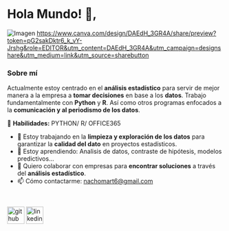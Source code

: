 # Hola Mundo! 👋, 

<!---![Imagen](https://github.com/StatisticsWithJIMP/PRUEBA/blob/main/Jos%C3%A9%20Ignacio%20Mart%C3%ADnez.png)--->
![Imagen](https://www.canva.com/design/DAEdH_3GR4A/share/preview?token=pG2sakDktr6_k_vY-Jrshg&role=EDITOR&utm_content=DAEdH_3GR4A&utm_campaign=designshare&utm_medium=link&utm_source=sharebutton)
https://www.canva.com/design/DAEdH_3GR4A/share/preview?token=pG2sakDktr6_k_vY-Jrshg&role=EDITOR&utm_content=DAEdH_3GR4A&utm_campaign=designshare&utm_medium=link&utm_source=sharebutton
<!---## Mi nombre es ✨**JOSÉ IGNACIO**✨--->
### Sobre mí


Actualmente estoy centrado en el **análisis estadístico** para servir de mejor manera a la empresa a **tomar decisiones** en base a los **datos**. Trabajo fundamentalmente con **Python** y **R**. Así como otros programas enfocados a la **comunicación y al periodismo de los datos**.
<br>

🚀 **Habilidades:** PYTHON/ R/ OFFICE365 
<br>
- 🔭 Estoy trabajando en la **limpieza y exploración de los datos** para garantizar la **calidad del dato** en proyectos estadísticos. 
- 🌱 Estoy aprendiendo: Analisis de datos, contraste de hipótesis, modelos predictivos... 
- 👯 Quiero colaborar con empresas para **encontrar soluciones** a través del **análisis estadístico**. 
- 📫 Cómo contactarme: nachomart6@gmail.com 
<br>

[<img src='https://cdn.jsdelivr.net/npm/simple-icons@3.0.1/icons/github.svg' alt='github' height='40'>](https://github.com/StatisticsWithJIMP)  [<img src='https://cdn.jsdelivr.net/npm/simple-icons@3.0.1/icons/linkedin.svg' alt='linkedin' height='40'>](https://www.linkedin.com/in/Nachomart6/)  

<!---
StatisticsWithJIMP/StatisticsWithJIMP is a ✨ special ✨ repository because its `README.md` (this file) appears on your GitHub profile.
You can click the Preview link to take a look at your changes.
--->
